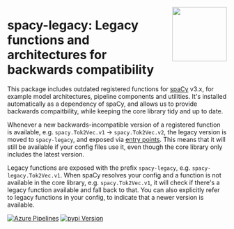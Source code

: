 <a href="https://explosion.ai"><img src="https://explosion.ai/assets/img/logo.svg" width="125" height="125" align="right" /></a>

# spacy-legacy: Legacy functions and architectures for backwards compatibility

This package includes outdated registered functions for [spaCy](https://spacy.io) v3.x, for example model architectures, pipeline components and utilities. It's installed automatically as a dependency of spaCy, and allows us to provide backwards compaitbility, while keeping the core library tidy and up to date.

Whenever a new backwards-incompatible version of a registered function is available, e.g. `spacy.Tok2Vec.v1` &rarr; `spacy.Tok2Vec.v2`, the legacy version is moved to `spacy-legacy`, and exposed via [entry points](setup.cfg). This means that it will still be available if your config files use it, even though the core library only includes the latest version.

Legacy functions are exposed with the prefix `spacy-legacy`, e.g. `spacy-legacy.Tok2Vec.v1`. When spaCy resolves your config and a function is not available in the core library, e.g. `spacy.Tok2Vec.v1`, it will check if there's a legacy function available and fall back to that. You can also explicitly refer to legacy functions in your config, to indicate that a newer version is available.

[![Azure Pipelines](https://img.shields.io/azure-devops/build/explosion-ai/public/21/master.svg?logo=azure-pipelines&style=flat-square&label=build)](https://dev.azure.com/explosion-ai/public/_build?definitionId=21)
[![pypi Version](https://img.shields.io/pypi/v/spacy-legacy.svg?style=flat-square&logo=pypi&logoColor=white)](https://pypi.org/project/spacy-legacy/)
